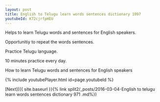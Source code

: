 ```yaml
---
layout: post
title: English to Telugu learn words sentences dictionary 1097 
youtubeId: K72cjrfpHEU
---
```

 
 
Helps to learn Telugu words and sentences for English speakers.

Opportunitiy to repeat the words sentences. 

Practice Telugu language. 
 
10 minutes practice every day. 
 
How to learn Telugu words and sentences for English speakers 
 
{% include youtubePlayer.html id=page.youtubeId %}
 
 
[Next]({{ site.baseurl }}{% link  split2/_posts/2016-03-04-English to telugu learn words sentences dictionary 971 .md%})
 
